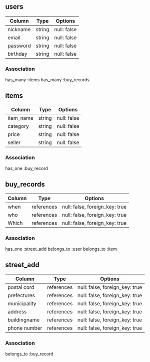 ## users

|Column   |Type  |Options    |
|---------|------|-----------|
|nickname |string|null: false|
|email    |string|null: false|
|password |string|null: false|
|birthday |string|null: false|

### Association
has_many :items
has_many :buy_records

## items

|Column    |Type  |Options    |
|----------|----  |-----------|
|item_name |string|null: false|
|category  |string|null: false|
|price     |string|null: false|
|seller    |string|null: false|


### Association
has_one :buy_record

## buy_records

|Column|Type      |Options                       |
|------|----------|------------------------------|
|when  |references|null: false, foreign_key: true|
|who   |references|null: false, foreign_key: true|
|Which |references|null: false, foreign_key: true|


### Association
has_one :street_add
belongs_to :user
belongs_to :item

## street_add

|Column       |Type       |Options                       |
|-------------|-----------|------------------------------|
|postal cord  |references |null: false, foreign_key: true|
|prefectures  |references |null: false, foreign_key: true|
|municipality |references |null: false, foreign_key: true|
|address      |references |null: false, foreign_key: true|
|buildingname |references |null: false, foreign_key: true|
|phone number |references |null: false, foreign_key: true|


### Association
belongs_to :buy_record